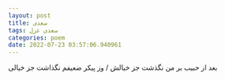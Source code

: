 ```yaml
---
layout: post
title: سعدی
tags: سعدی غزل
categories: poem
date: 2022-07-23 03:57:06.940961
---
```


بعد از حبیب بر من نگذشت جز خیالش / وز پیکر ضعیفم نگذاشت جز خیالی